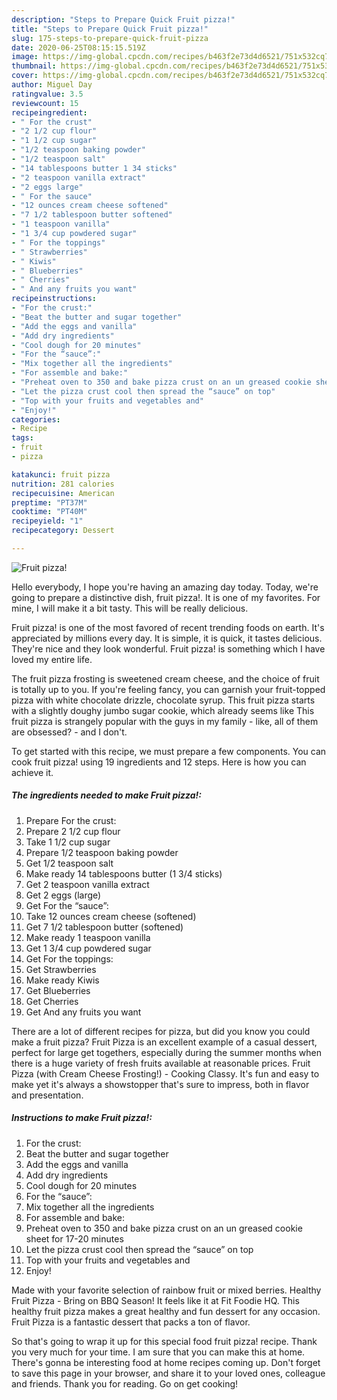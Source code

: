 ```yaml
---
description: "Steps to Prepare Quick Fruit pizza!"
title: "Steps to Prepare Quick Fruit pizza!"
slug: 175-steps-to-prepare-quick-fruit-pizza
date: 2020-06-25T08:15:15.519Z
image: https://img-global.cpcdn.com/recipes/b463f2e73d4d6521/751x532cq70/fruit-pizza-recipe-main-photo.jpg
thumbnail: https://img-global.cpcdn.com/recipes/b463f2e73d4d6521/751x532cq70/fruit-pizza-recipe-main-photo.jpg
cover: https://img-global.cpcdn.com/recipes/b463f2e73d4d6521/751x532cq70/fruit-pizza-recipe-main-photo.jpg
author: Miguel Day
ratingvalue: 3.5
reviewcount: 15
recipeingredient:
- " For the crust"
- "2 1/2 cup flour"
- "1 1/2 cup sugar"
- "1/2 teaspoon baking powder"
- "1/2 teaspoon salt"
- "14 tablespoons butter 1 34 sticks"
- "2 teaspoon vanilla extract"
- "2 eggs large"
- " For the sauce"
- "12 ounces cream cheese softened"
- "7 1/2 tablespoon butter softened"
- "1 teaspoon vanilla"
- "1 3/4 cup powdered sugar"
- " For the toppings"
- " Strawberries"
- " Kiwis"
- " Blueberries"
- " Cherries"
- " And any fruits you want"
recipeinstructions:
- "For the crust:"
- "Beat the butter and sugar together"
- "Add the eggs and vanilla"
- "Add dry ingredients"
- "Cool dough for 20 minutes"
- "For the “sauce”:"
- "Mix together all the ingredients"
- "For assemble and bake:"
- "Preheat oven to 350 and bake pizza crust on an un greased cookie sheet for 17-20 minutes"
- "Let the pizza crust cool then spread the “sauce” on top"
- "Top with your fruits and vegetables and"
- "Enjoy!"
categories:
- Recipe
tags:
- fruit
- pizza

katakunci: fruit pizza 
nutrition: 281 calories
recipecuisine: American
preptime: "PT37M"
cooktime: "PT40M"
recipeyield: "1"
recipecategory: Dessert

---
```



![Fruit pizza!](https://img-global.cpcdn.com/recipes/b463f2e73d4d6521/751x532cq70/fruit-pizza-recipe-main-photo.jpg)

Hello everybody, I hope you're having an amazing day today. Today, we're going to prepare a distinctive dish, fruit pizza!. It is one of my favorites. For mine, I will make it a bit tasty. This will be really delicious.

Fruit pizza! is one of the most favored of recent trending foods on earth. It's appreciated by millions every day. It is simple, it is quick, it tastes delicious. They're nice and they look wonderful. Fruit pizza! is something which I have loved my entire life.

The fruit pizza frosting is sweetened cream cheese, and the choice of fruit is totally up to you. If you&#39;re feeling fancy, you can garnish your fruit-topped pizza with white chocolate drizzle, chocolate syrup. This fruit pizza starts with a slightly doughy jumbo sugar cookie, which already seems like This fruit pizza is strangely popular with the guys in my family - like, all of them are obsessed? - and I don&#39;t.


To get started with this recipe, we must prepare a few components. You can cook fruit pizza! using 19 ingredients and 12 steps. Here is how you can achieve it.

<!--inarticleads1-->

##### The ingredients needed to make Fruit pizza!:

1. Prepare  For the crust:
1. Prepare 2 1/2 cup flour
1. Take 1 1/2 cup sugar
1. Prepare 1/2 teaspoon baking powder
1. Get 1/2 teaspoon salt
1. Make ready 14 tablespoons butter (1 3/4 sticks)
1. Get 2 teaspoon vanilla extract
1. Get 2 eggs (large)
1. Get  For the “sauce”:
1. Take 12 ounces cream cheese (softened)
1. Get 7 1/2 tablespoon butter (softened)
1. Make ready 1 teaspoon vanilla
1. Get 1 3/4 cup powdered sugar
1. Get  For the toppings:
1. Get  Strawberries
1. Make ready  Kiwis
1. Get  Blueberries
1. Get  Cherries
1. Get  And any fruits you want


There are a lot of different recipes for pizza, but did you know you could make a fruit pizza? Fruit Pizza is an excellent example of a casual dessert, perfect for large get togethers, especially during the summer months when there is a huge variety of fresh fruits available at reasonable prices. Fruit Pizza (with Cream Cheese Frosting!) - Cooking Classy. It&#39;s fun and easy to make yet it&#39;s always a showstopper that&#39;s sure to impress, both in flavor and presentation. 

<!--inarticleads2-->

##### Instructions to make Fruit pizza!:

1. For the crust:
1. Beat the butter and sugar together
1. Add the eggs and vanilla
1. Add dry ingredients
1. Cool dough for 20 minutes
1. For the “sauce”:
1. Mix together all the ingredients
1. For assemble and bake:
1. Preheat oven to 350 and bake pizza crust on an un greased cookie sheet for 17-20 minutes
1. Let the pizza crust cool then spread the “sauce” on top
1. Top with your fruits and vegetables and
1. Enjoy!


Made with your favorite selection of rainbow fruit or mixed berries. Healthy Fruit Pizza - Bring on BBQ Season! It feels like it at Fit Foodie HQ. This healthy fruit pizza makes a great healthy and fun dessert for any occasion. Fruit Pizza is a fantastic dessert that packs a ton of flavor. 

So that's going to wrap it up for this special food fruit pizza! recipe. Thank you very much for your time. I am sure that you can make this at home. There's gonna be interesting food at home recipes coming up. Don't forget to save this page in your browser, and share it to your loved ones, colleague and friends. Thank you for reading. Go on get cooking!
